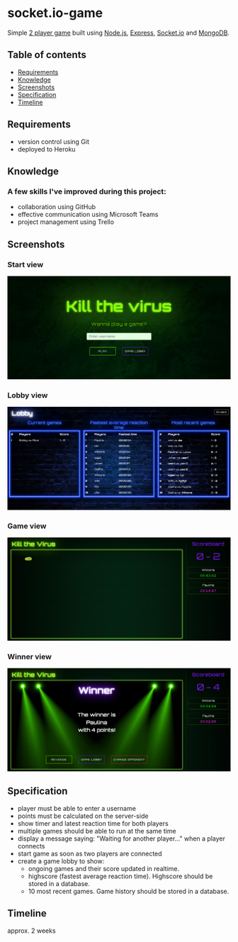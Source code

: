 # socket.io-game

Simple [2 player game](http://fed21-game.herokuapp.com/) built using [Node.js](https://nodejs.org/en/), [Express](https://expressjs.com/), [Socket.io](https://socket.io/) and [MongoDB](https://www.mongodb.com/).

## Table of contents
* [Requirements](#requirements)
* [Knowledge](#knowledge)
* [Screenshots](#screenshots)
* [Specification](#specification)
* [Timeline](#timeline)

## Requirements

- version control using Git
- deployed to Heroku

## Knowledge

### A few skills I've improved during this project:

- collaboration using GitHub
- effective communication using Microsoft Teams
- project management using Trello

## Screenshots

### Start view

![Start](./screenshots/Screenshot%202022-03-28%20at%2010-46-02%20Kill%20the%20virus.png)

### Lobby view

![Lobby](./screenshots/Screenshot%202022-03-28%20at%2010-47-53%20Kill%20the%20virus.png)

### Game view

![Game](./screenshots/Screenshot%202022-03-28%20at%2011-53-43%20Kill%20the%20virus.png)

### Winner view

![Winner](./screenshots/Screenshot%202022-03-28%20at%2011-54-22%20Kill%20the%20virus.png)


## Specification

- player must be able to enter a username
- points must be calculated on the server-side
- show timer and latest reaction time for both players
- multiple games should be able to run at the same time
- display a message saying: "Waiting for another player..." when a player connects
- start game as soon as two players are connected
- create a game lobby to show:
    - ongoing games and their score updated in realtime.
    - highscore (fastest average reaction time). Highscore should be stored in a database.
    - 10 most recent games. Game history should be stored in a database.

## Timeline

approx. 2 weeks